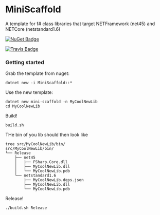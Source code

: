 # MiniScaffold
A template for f# class libraries that target NETFramework (net45) and NETCore (netstandard1.6)

[![NuGet Badge](https://img.shields.io/nuget/vpre/MiniScaffold.svg)](https://www.nuget.org/packages/MiniScaffold/)

[![Travis Badge](https://travis-ci.org/TheAngryByrd/MiniScaffold.svg?branch=master)](https://travis-ci.org/TheAngryByrd/MiniScaffold)


### Getting started

Grab the template from nuget:

```
dotnet new -i MiniScaffold::*
```

Use the new template:

```
dotnet new mini-scaffold -n MyCoolNewLib
cd MyCoolNewLib
```

Build!

```
build.sh
```

THe bin of you lib should then look like
```
tree src/MyCoolNewLib/bin/
src/MyCoolNewLib/bin/
└── Release
    ├── net45
    │   ├── FSharp.Core.dll
    │   ├── MyCoolNewLib.dll
    │   └── MyCoolNewLib.pdb
    └── netstandard1.6
        ├── MyCoolNewLib.deps.json
        ├── MyCoolNewLib.dll
        └── MyCoolNewLib.pdb

```

Release! 

```
./build.sh Release
```


